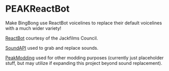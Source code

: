 # PEAKReactBot

Make BingBong use ReactBot voicelines to replace their default voicelines with a much wider variety!

[ReactBot](https://jacksfilmscouncil-shop.fourthwall.com/products/reactbot-exe) courtesy of the Jackfilms Council.

[SoundAPI](https://soundapi.loaforc.me/) used to grab and replace sounds.

[PeakModding](https://peakmodding.github.io/) used for other modding purposes (currently just placeholder stuff, but may utilize if expanding this project beyond sound replacement).

